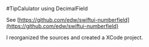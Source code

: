 #TipCalulator using DecimalField 

See [https://github.com/edw/swiftui-numberfield](https://github.com/edw/swiftui-numberfield)

I reorganized the sources and created a XCode project.
